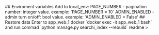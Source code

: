 <snippet>
  <content><![CDATA[
  # ${1:App}
  Program responsible for downloading and archive data from https://pypi.org/rss/packages.xml with search possibility.
  ]]>
  ## Enviroment variables
  Add to local_env:
  PAGE_NUMBER - pagination number: integer value.
  example:
  `PAGE_NUMBER = 10`
  ADMIN_ENABLED - admin turn on/off:  bool value.
  example:
  'ADMIN_ENABLED = False'
  ## Restore data
  Enter to  app_web_1 docker `docker exec -it app_web_1 bash` and run commad `python manage.py searchi_index --rebuild`
  </content>
  <tabTrigger>readme</tabTrigger>
</snippet>>
